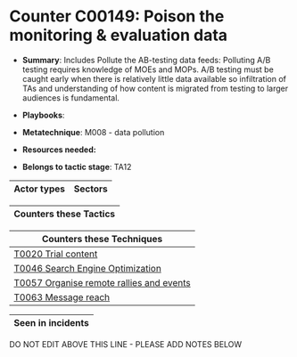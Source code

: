 # Counter C00149: Poison the monitoring & evaluation data

* **Summary**: Includes Pollute the AB-testing data feeds: Polluting A/B testing requires knowledge of MOEs and MOPs. A/B testing must be caught early when there is relatively little data available so infiltration of TAs and understanding of how content is migrated from testing to larger audiences is fundamental.

* **Playbooks**: 

* **Metatechnique**: M008 - data pollution

* **Resources needed:** 

* **Belongs to tactic stage**: TA12


| Actor types | Sectors |
| ----------- | ------- |



| Counters these Tactics |
| ---------------------- |



| Counters these Techniques |
| ------------------------- |
| [T0020 Trial content](../generated_pages/techniques/T0020.md) |
| [T0046 Search Engine Optimization](../generated_pages/techniques/T0046.md) |
| [T0057 Organise remote rallies and events](../generated_pages/techniques/T0057.md) |
| [T0063 Message reach](../generated_pages/techniques/T0063.md) |



| Seen in incidents |
| ----------------- |


DO NOT EDIT ABOVE THIS LINE - PLEASE ADD NOTES BELOW